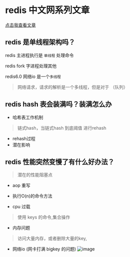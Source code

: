 

# redis 中文网系列文章

[点击我查看文章](http://redis.cn/topics/)



## redis 是单线程架构吗？

redis 主进程执行是 `单线程` 处理命令

redis fork 字进程处理其他

redis6.0 网络io 是一个`多线程`
> 网络请求，请求的解析是一个多线程，但是对于 （队列）


## redis hash 表会装满吗？装满怎么办

- 哈希表工作机制
> 链式hash，当链式hash 到底阈值 进行rehash

- rehash过程
- 潜在影响


## redis 性能突然变慢了有什么好办法？

> 潜在的性能阻塞点

- aop 重写
- 执行O(n)的命令方法


- cpu 过载
> 使用 keys  的命令,集合操作

- 内存问题
> 访问大量内存，或者删除大量的key,

- 网络io (网卡打满 bigkey 的问题)
![image](https://user-images.githubusercontent.com/7867225/158046215-9230a2c9-65e8-4390-9148-379f9429ded1.png)

